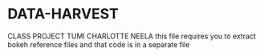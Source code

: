 # DATA-HARVEST
CLASS PROJECT TUMI CHARLOTTE NEELA
this file requires you to extract bokeh reference files and that code is in a separate file
